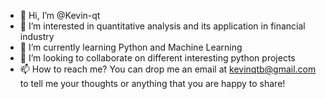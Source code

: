- 👋 Hi, I’m @Kevin-qt
- 👀 I’m interested in quantitative analysis and its application in financial industry
- 🌱 I’m currently learning Python and Machine Learning
- 💞️ I’m looking to collaborate on different interesting python projects
- 📫 How to reach me? You can drop me an email at kevinqtb@gmail.com to tell me your thoughts or anything that you are happy to share!

<!---
Kevin-qt/Kevin-qt is a ✨ special ✨ repository because its `README.md` (this file) appears on your GitHub profile.
You can click the Preview link to take a look at your changes.
--->
